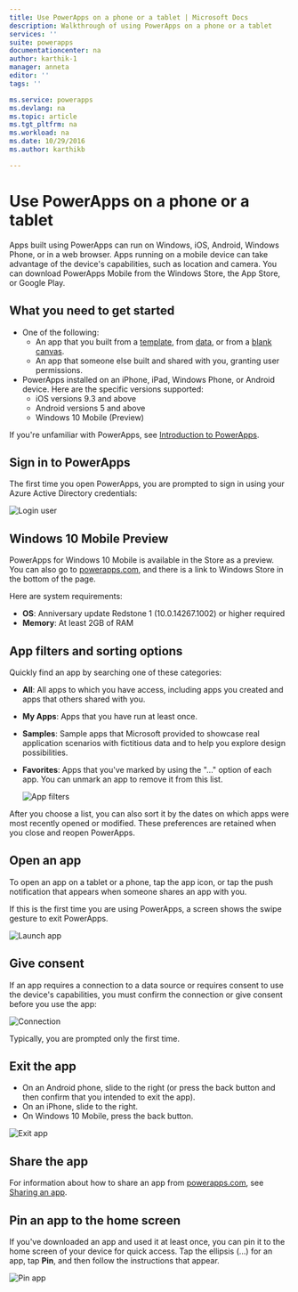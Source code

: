 ```yaml
---
title: Use PowerApps on a phone or a tablet | Microsoft Docs
description: Walkthrough of using PowerApps on a phone or a tablet
services: ''
suite: powerapps
documentationcenter: na
author: karthik-1
manager: anneta
editor: ''
tags: ''

ms.service: powerapps
ms.devlang: na
ms.topic: article
ms.tgt_pltfrm: na
ms.workload: na
ms.date: 10/29/2016
ms.author: karthikb

---
```

# Use PowerApps on a phone or a tablet
Apps built using PowerApps can run on Windows, iOS, Android, Windows Phone, or in a web browser. Apps running on a mobile device can take advantage of the device's capabilities, such as location and camera. You can download PowerApps Mobile from the Windows Store, the App Store, or Google Play.

## What you need to get started
* One of the following:
  * An app that you built from a [template](get-started-test-drive.md), from [data](get-started-create-from-data.md), or from a [blank canvas](get-started-create-from-blank.md).
  * An app that someone else built and shared with you, granting user permissions.
* PowerApps installed on an iPhone, iPad, Windows Phone, or Android device. Here are the specific versions supported:  
  * iOS versions 9.3 and above
  * Android versions 5 and above
  * Windows 10 Mobile (Preview)

If you're unfamiliar with PowerApps, see [Introduction to PowerApps](getting-started.md).

## Sign in to PowerApps
The first time you open PowerApps, you are prompted to sign in using your Azure Active Directory credentials:  

![Login user](./media/run-app-client/run-client-login.png)

## Windows 10 Mobile Preview
PowerApps for Windows 10 Mobile is available in the Store as a preview. You can also go to [powerapps.com](https://powerapps.microsoft.com/), and there is a link to Windows Store in the bottom of the page.

Here are system requirements:

* **OS**: Anniversary update Redstone 1 (10.0.14267.1002) or higher required
* **Memory**: At least 2GB of RAM

## App filters and sorting options
Quickly find an app by searching one of these categories:

* **All**: All apps to which you have access, including apps you created and apps that others shared with you.
* **My Apps**: Apps that you have run at least once.
* **Samples**: Sample apps that Microsoft provided to showcase real application scenarios with fictitious data and to help you explore design possibilities.
* **Favorites**: Apps that you've marked by using the "…" option of each app. You can unmark an app to remove it from this list.
  
    ![App filters](./media/run-app-client/run-client-applist.png)

After you choose a list, you can also sort it by the dates on which apps were most recently opened or modified. These preferences are retained when you close and reopen PowerApps.  

## Open an app
To open an app on a tablet or a phone, tap the app icon, or tap the push notification that appears when someone shares an app with you.

If this is the first time you are using PowerApps, a screen shows the swipe gesture to exit PowerApps.

![Launch app](./media/run-app-client/run-client-app.png)

## Give consent
If an app requires a connection to a data source or requires consent to use the device's capabilities, you must confirm the connection or give consent before you use the app:  

![Connection](./media/run-app-client/app-connection.png)

Typically, you are prompted only the first time.

## Exit the app
* On an Android phone, slide to the right (or press the back button and then confirm that you intended to exit the app).
* On an iPhone, slide to the right.
* On Windows 10 Mobile, press the back button.

![Exit app](./media/run-app-client/run-client-exit.png)

## Share the app
For information about how to share an app from [powerapps.com](https://web.powerapps.com), see [Sharing an app](share-app.md).

## Pin an app to the home screen
If you've downloaded an app and used it at least once, you can pin it to the home screen of your device for quick access. Tap the ellipsis (...) for an app, tap **Pin**, and then follow the instructions that appear.

![Pin app](./media/run-app-client/run-client-pin.png)

